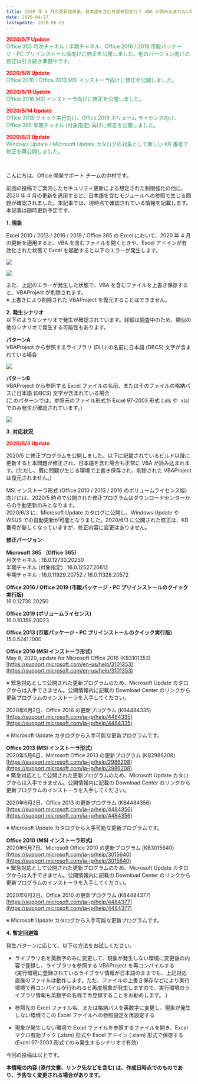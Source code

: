 ```yaml
---
title: 2020 年 4 月の更新適用後、日本語を含む外部参照を行う VBA が読み込まれない問題
date: 2020-04-27
lastupdate: 2020-06-03
---
```


<span style="color:#ff0000">**2020/5/7 Update**</span>  
<span style="color:#339966">Office 365 月次チャネル / 半期チャネル、Office 2016 / 2019 市販パッケージ・PC プリインストール版向けに修正を公開しました。他のバージョン向けの修正は引き続き準備中です。</span>  
  
<span style="color:#ff0000">**2020/5/8 Update**</span>  
<span style="color:#339966">Office 2010 / Office 2013 MSI インストーラ向けに修正を公開しました。</span>  
  
<span style="color:#ff0000">**2020/5/11 Update**</span>  
<span style="color:#339966">Office 2016 MSI インストーラ向けに修正を公開しました。</span>

<span style="color:#ff0000">**2020/5/14 Update**</span>  
<span style="color:#339966">Office 2013 クイック実行向け、Office 2019 ボリューム ライセンス向け、Office 365 半期チャネル (対象指定) 向けに修正を公開しました。</span>  
  
<span style="color:#ff0000">**2020/6/3 Update**</span>  
<span style="color:#339966">Windows Update / Microsoft Update カタログの対象として新しい KB 番号で修正を再公開しました。</span>

   

こんにちは、Office 開発サポート チームの中村です。

前回の投稿でご案内したセキュリティ更新による想定された制限強化の他に、2020 年 4 月の更新を適用すると、日本語を含むモジュールへの参照で生じる問題が確認されました。本記事では、現時点で確認されている情報を記載します。本記事は随時更新予定です。

  

**1\.** **現象**

Excel 2010 / 2013 / 2016 / 2019 / Office 365 の Excel において、2020 年 4 月の更新を適用すると、VBA を含むファイルを開くときや、Excel アドインが有効化された状態で Excel を起動すると以下のエラーが発生します。

![](image1.png)

![](image2.png)

また、上記のエラーが発生した状態で、VBA を含むファイルを上書き保存すると、VBAProject が削除されます。  
※ 上書きにより削除された VBAProject を復元することはできません。



**2\.** **発生シナリオ**  
以下のようなシナリオで発生が確認されています。詳細は調査中のため、類似の他のシナリオで発生する可能性もあります。  

**パターンA**  
VBAProject から参照するライブラリ (DLL) の名前に日本語 (DBCS) 文字が含まれている場合

![](image3.png)

**パターンB**  
VBAProject から参照する Excel ファイルの名前、またはそのファイルの格納パスに日本語 (DBCS) 文字が含まれている場合  
(このパターンでは、参照元のファイル形式が Excel 97-2003 形式 (.xls や .xla) でのみ発生が確認されています。)

![](image4.png)  

  
  

**3\.** **対応状況**

  

<span style="color:#ff0000">**2020/6/3 Update**</span>

2020/5 に修正プログラムを公開しました。以下に記載されているビルド以降に更新すると本問題が修正され、日本語を含む場合も正常に VBA が読み込まれます。(ただし、既に問題が生じる環境で上書き保存され、削除された VBAProject は復元されません。)

MSI インストーラ形式 (Office 2010 / 2013 / 2016 のボリュームライセンス版) 向けには、2020/5 時点で公開された修正プログラムはダウンロードセンターからの手動更新のみとなります。  
2020/6/3 に、Microsoft Update カタログに公開し、Windows Update や WSUS での自動更新が可能となりました。2020/6/3 に公開された修正は、KB 番号が新しくなっていますが、修正内容に変更はありません。

  
**修正バージョン**

**Microsoft 365 （Office 365)**  
月次チャネル : 16.0.12730.20250  
半期チャネル (対象指定) : 16.0.12527.20612  
半期チャネル : 16.0.11929.20752 / 16.0.11328.20572  
  
**Office 2016 / Office 2019 (市販パッケージ・PC プリインストールのクイック実行版)**  
16.0.12730.20250  
  
**Office 2019 (ボリュームライセンス)**  
16.0.10359.20023  
  
**Office 2013 (市販パッケージ・PC プリインストールのクイック実行版)**  
15.0.5241.1000

**Office 2016 (MSI インストーラ形式)**  
May 8, 2020, update for Microsoft Office 2016 (KB3101353)  
[https://support.microsoft.com/en-us/help/3101353](https://support.microsoft.com/en-us/help/3101353)

※ 緊急対応として公開された更新プログラムのため、Microsoft Update カタログからは入手できません。公開情報内に記載の Download Center のリンクから更新プログラムのインストーラを入手してください。  

2020年6月2日、Office 2016 の更新プログラム (KB4484335)  
[https://support.microsoft.com/ja-jp/help/4484335](https://support.microsoft.com/ja-jp/help/4484335)

※ Microsoft Update カタログから入手可能な更新プログラムです。  

**Office 2013 (MSI インストーラ形式)**  
2020年5月6日、Microsoft Office 2013 の更新プログラム (KB2986208)  
[https://support.microsoft.com/ja-jp/help/2986208](https://support.microsoft.com/ja-jp/help/2986208)  
※ 緊急対応として公開された更新プログラムのため、Microsoft Update カタログからは入手できません。公開情報内に記載の Download Center のリンクから更新プログラムのインストーラを入手してください。  

2020年6月2日、Office 2013 の更新プログラム (KB4484356)  
[https://support.microsoft.com/ja-jp/help/4484356](https://support.microsoft.com/ja-jp/help/4484356)

※ Microsoft Update カタログから入手可能な更新プログラムです。  

**Office 2010** **(MSI インストーラ形式)**  
2020年5月7日、Microsoft Office 2010 の更新プログラム (KB3015640)  
[](https://support.microsoft.com/en-us/help/3015640)[https://support.microsoft.com/ja-jp/help/3015640](https://support.microsoft.com/ja-jp/help/3015640)  
※ 緊急対応として公開された更新プログラムのため、Microsoft Update カタログからは入手できません。公開情報内に記載の Download Center のリンクから更新プログラムのインストーラを入手してください。

2020年6月2日、Office 2010 の更新プログラム (KB4484377)  
[https://support.microsoft.com/ja-jp/help/4484377](https://support.microsoft.com/ja-jp/help/4484377)

※ Microsoft Update カタログから入手可能な更新プログラムです。  
  
  

**4\.** **暫定回避策**

  

発生パターンに応じて、以下の方法をお試しください。

*   ライブラリ名を英数字のみに変更して、現象が発生しない環境に変更後の内容で登録し、ライブラリを参照する VBAProject を再コンパイルする  
    (実行環境に登録されているライブラリ情報が日本語のままでも、上記対応直後のファイルは動作します。ただ、ファイルの上書き保存などにより実行環境で再コンパイルが行われると再度現象が発生しますので、実行環境のライブラリ情報も英数字の名称で再登録することをお勧めします。 )  
      
    
*   参照先の Excel ファイル名、または格納パスを英数字に変更し、現象が発生しない環境でこの Excel ファイルへの参照設定を再設定する  
      
    
*   現象が発生しない環境で Excel ファイルを参照するファイルを開き、Excel マクロ有効ブック (.xlsm) 形式や Excel アドイン (.xlam) 形式で保存する (Excel 97-2003 形式でのみ発生するシナリオで有効)

  
  
今回の投稿は以上です。

**本情報の内容 (添付文書、リンク先などを含む) は、作成日時点でのものであり、予告なく変更される場合があります。**